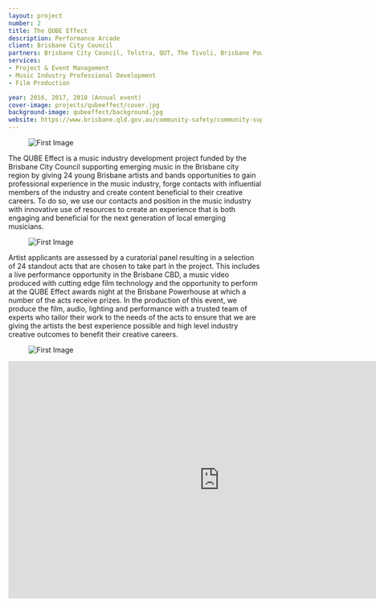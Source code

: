 ```yaml
---
layout: project
number: 2
title: The QUBE Effect
description: Performance Arcade
client: Brisbane City Council
partners: Brisbane City Council, Telstra, QUT, The Tivoli, Brisbane Powerhouse, Digi Youth Arts, Jaymis Loveday, Cinema Swarm, Music Industry Inside Out, The Foundry, Q Music, BIGSOUND
services:
- Project & Event Management
- Music Industry Professional Development
- Film Production

year: 2016, 2017, 2018 (Annual event)
cover-image: projects/qubeeffect/cover.jpg
background-image: qubeeffect/background.jpg
website: https://www.brisbane.qld.gov.au/community-safety/community-support/young-people/qube-effect-2018
---
```


<figure><img class="full-width lazyload" data-src="/projects/qubeeffect/1.jpg" alt="First Image" /></figure>

The QUBE Effect is a music industry development project funded by the Brisbane City Council supporting emerging music in the Brisbane city region by giving 24 young Brisbane artists and bands opportunities to gain professional experience in the music industry, forge contacts with influential members of the industry and create content beneficial to their creative careers. To do so, we use our contacts and position in the music industry with innovative use of resources to create an experience that is both engaging and beneficial for the next generation of local emerging musicians.

<figure><img class="normal-width lazyload" data-src="/projects/qubeeffect/2.jpg" alt="First Image" /></figure>

Artist applicants are assessed by a curatorial panel resulting in a selection of 24 standout acts that are chosen to take part in the project. This includes a live performance opportunity in the Brisbane CBD, a music video produced with cutting edge film technology and the opportunity to perform at the QUBE Effect awards night at the Brisbane Powerhouse at which a number of the acts receive prizes. In the production of this event, we produce the film, audio, lighting and performance with a trusted team of experts who tailor their work to the needs of the acts to ensure that we are giving the artists the best experience possible and high level industry creative outcomes to benefit their creative careers.

<figure><img class="full-width lazyload" data-src="/projects/qubeeffect/3.jpg" alt="First Image" /></figure>

<div class="video-responsive">
	<iframe class="lazyload" width="840" height="473" src="https://www.youtube.com/embed/2Ix0V7bk3E4?feature=oembed&amp;v=2Ix0V7bk3E4" frameborder="0" allowfullscreen=""></iframe>
</div>
